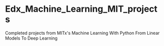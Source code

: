 # Edx_Machine_Learning_MIT_projects
Completed projects from MITx's Machine Learning With Python From Linear Models To Deep Learning 
